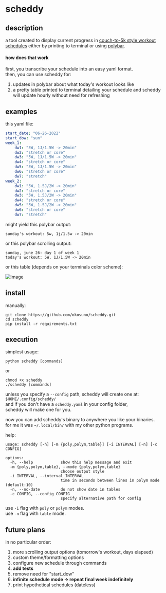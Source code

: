 # scheddy

## description

a tool created to display current progress in [couch-to-5k style workout schedules](https://www.c25k.com/c25k_metric.html) either by printing to terminal or using [polybar](https://github.com/polybar/polybar).

#### how does that work

first, you transcribe your schedule into an easy yaml format.  
then, you can use scheddy for:
  1. updates in polybar about what today's workout looks like
  2. a pretty table printed to terminal detailing your schedule
and scheddy will update hourly without need for refreshing  

## examples

this yaml file:

```yaml
start_date: "06-26-2022"
start_dow: "sun"
week_1:
    dw1: "5W, 1J/1.5W -> 20min"
    dw2: "stretch or core"
    dw3: "5W, 1J/1.5W -> 20min"
    dw4: "stretch or core"
    dw5: "5W, 1J/1.5W -> 20min"
    dw6: "stretch or core"
    dw7: "stretch"
week_2:
    dw1: "5W, 1.5J/2W -> 20min"
    dw2: "stretch or core"
    dw3: "5W, 1.5J/2W -> 20min"
    dw4: "stretch or core"
    dw5: "5W, 1.5J/2W -> 20min"
    dw6: "stretch or core"
    dw7: "stretch"
```

might yield this polybar output:  

`sunday's workout: 5w, 1j/1.5w -> 20min`

or this polybar scrolling output:  

```
sunday, june 26: day 1 of week 1
today's workout: 5W, 1J/1.5W -> 20min
```

or this table (depends on your terminals color scheme):  

![image](https://i.imgur.com/aGh2ARK.png)

## install

manually:

```
git clone https://github.com/okosuno/scheddy.git 
cd scheddy
pip install -r requirements.txt
```
## execution

simplest usage:

```
python scheddy [commands]
```
or  
```
chmod +x scheddy
./scheddy [commands]
```

unless you specify a `--config` path, scheddy will create one at:   
`$HOME/.config/scheddy/`  
and if you don't have a `scheddy.yaml` in your config folder,   
scheddy will make one for you.   

now you can add scheddy's binary to anywhere you like your binaries.    
for me it was `~/.local/bin/` with my other python programs.    

help:  

```
usage: scheddy [-h] [-m {poly,polym,table}] [-i INTERVAL] [-n] [-c CONFIG]

options:
  -h, --help            show this help message and exit
  -m {poly,polym,table}, --mode {poly,polym,table}
                        choose output style
  -i INTERVAL, --interval INTERVAL
                        time in seconds between lines in polym mode (default:10)
  -n, --no-date         do not show date in tables
  -c CONFIG, --config CONFIG
                        specify alternative path for config
```

use `-i` flag with `poly` or `polym` modes.    
use `-n` flag with `table` mode.     


## future plans

in no particular order:  

1. more scrolling output options (tomorrow's workout, days elapsed)
2. custom theme/formatting options
3. configure new schedule through commands
4. __add tests__
5. remove need for "start_dow"
6. __infinite schedule mode -> repeat final week indefinitely__
7. print hypothetical schedules (dateless)
